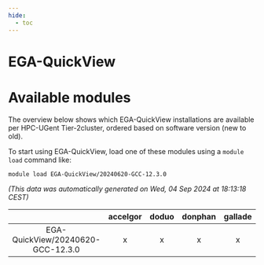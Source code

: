 ```yaml
---
hide:
  - toc
---
```


EGA-QuickView
=============

# Available modules


The overview below shows which EGA-QuickView installations are available per HPC-UGent Tier-2cluster, ordered based on software version (new to old).

To start using EGA-QuickView, load one of these modules using a `module load` command like:

```shell
module load EGA-QuickView/20240620-GCC-12.3.0
```

*(This data was automatically generated on Wed, 04 Sep 2024 at 18:13:18 CEST)*  

| |accelgor|doduo|donphan|gallade|joltik|shinx|skitty|
| :---: | :---: | :---: | :---: | :---: | :---: | :---: | :---: |
|EGA-QuickView/20240620-GCC-12.3.0|x|x|x|x|x|x|x|
